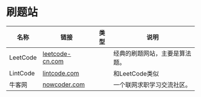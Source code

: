 # 刷题站

| 名称     | 链接                                        | 类型 | 说明                           |
| -------- | ------------------------------------------- | ---- | ------------------------------ |
| LeetCode | [leetcode-cn.com](https://leetcode-cn.com/) |      | 经典的刷题网站，主要是算法题。 |
| LintCode | [lintcode.com](https://www.lintcode.com/)   |      | 和LeetCode类似                 |
| 牛客网   | [nowcoder.com](https://www.nowcoder.com/)   |      | 一个联网求职学习交流社区。     |

